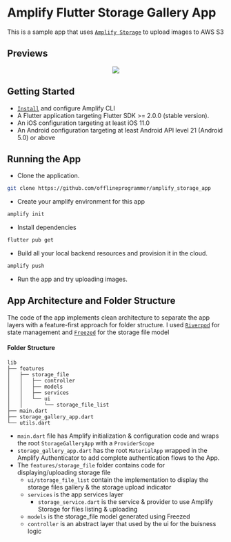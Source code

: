 # Amplify Flutter Storage Gallery App

This is a sample app that uses [`Amplify Storage`](https://docs.amplify.aws/lib/storage/getting-started/q/platform/flutter/) to upload images to AWS S3


## Previews

<p align="center">
  <img  src="https://user-images.githubusercontent.com/12375969/185515984-387669a6-3644-4842-8627-4f1a9133dede.gif" />
</p>


## Getting Started
* [`Install`](https://docs.amplify.aws/cli/start/install/) and configure Amplify CLI
* A Flutter application targeting Flutter SDK >= 2.0.0 (stable version).
* An iOS configuration targeting at least iOS 11.0
* An Android configuration targeting at least Android API level 21 (Android 5.0) or above


## Running the App
- Clone the application.

```bash
git clone https://github.com/offlineprogrammer/amplify_storage_app
```

- Create your amplify environment for this app

```bash
amplify init
```

- Install dependencies

```bash
flutter pub get
```

- Build all your local backend resources and provision it in the cloud.

```bash
amplify push
```

- Run the app and try uploading images.


## App Architecture and Folder Structure

The code of the app implements clean architecture to separate the app layers with a feature-first approach for folder structure. I used [`Riverpod`](https://riverpod.dev/) for state management and [`Freezed`](https://pub.dev/packages/freezed) for the storage file model


#### Folder Structure

```
lib
├── features
│   ├── storage_file
│   │   ├── controller
│   │   ├── models
│   │   ├── services
│   │   └── ui
│   │       └── storage_file_list
├── main.dart
├── storage_gallery_app.dart
└── utils.dart
```

* `main.dart` file has Amplify initialization & configuration code and wraps the root `StorageGalleryApp` with a `ProviderScope`
* `storage_gallery_app.dart` has the root `MaterialApp` wrapped in the Amplify Authenticator to add complete authentication flows to the App.
* The `features/storage_file` folder contains code for displaying/uploading storage file
    * `ui/storage_file_list` contain the implementation to display the storage files gallery & the storage upload indicator
    * `services` is the app services layer
        *  `storage_service.dart` is the service & provider to use Amplify Storage for files listing & uploading
     * `models` is the storage_file model generated using Freezed
     * `controller` is an abstract layer that used by the ui for the buisness logic
